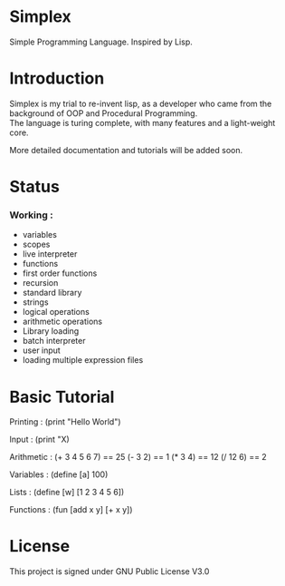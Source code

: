 # Simplex
Simple Programming Language. Inspired by Lisp.

# Introduction 

Simplex is my trial to re-invent lisp, as a developer who came from the background of OOP and Procedural Programming. <br/>
The language is turing complete, with many features and a light-weight core. 

More detailed documentation and tutorials will be added soon.

# Status 

### Working : 

- variables
- scopes
- live interpreter
- functions
- first order functions 
- recursion
- standard library
- strings
- logical operations
- arithmetic operations 
- Library loading
- batch interpreter
- user input 
- loading multiple expression files
 
# Basic Tutorial

Printing :
(print "Hello World")

Input :
(print "X)

Arithmetic  : 
(+ 3 4 5 6 7)  == 25
(- 3 2) ==  1
(* 3 4) == 12
(/ 12 6) == 2

Variables :
(define [a] 100)

Lists :
(define [w] [1 2 3 4 5 6])

Functions :
(fun [add x y] [+ x y])

# License 

This project is signed under GNU Public License V3.0
